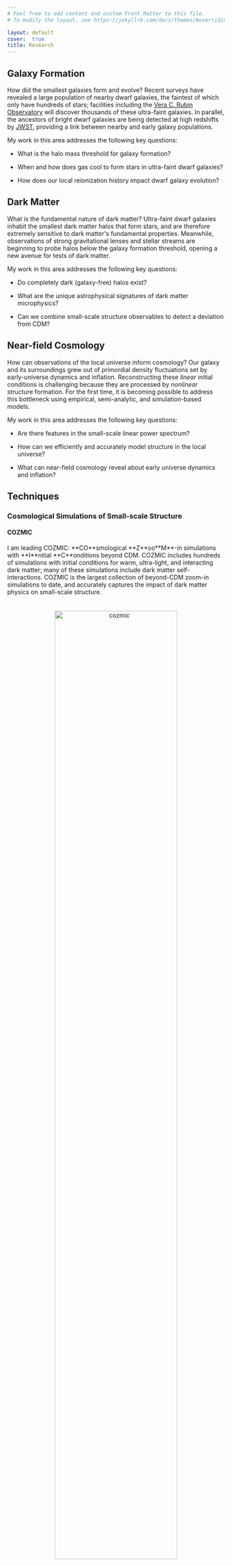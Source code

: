 ```yaml
---
# Feel free to add content and custom Front Matter to this file.
# To modify the layout, see https://jekyllrb.com/docs/themes/#overriding-theme-defaults

layout: default
cover:  true
title: Research
---
```


## Galaxy Formation

How did the smallest galaxies form and evolve? Recent surveys have revealed a large population of nearby dwarf galaxies, the faintest of which only have hundreds of stars; facilities including the <a href="https://www.lsst.org/">Vera C. Rubin Observatory</a> will discover thousands of these ultra-faint galaxies. In parallel, the ancestors of bright dwarf galaxies are being detected at high redshifts by <a href="https://webb.nasa.gov/">JWST</a>, providing a link between nearby and early galaxy populations.

My work in this area addresses the following key questions:

* What is the halo mass threshold for galaxy formation?

* When and how does gas cool to form stars in ultra-faint dwarf galaxies?

* How does our local reionization history impact dwarf galaxy evolution?

## Dark Matter

What is the fundamental nature of dark matter? Ultra-faint dwarf galaxies inhabit the smallest dark matter halos that form stars, and are therefore extremely sensitive to dark matter's fundamental properties. Meanwhile, observations of strong gravitational lenses and stellar streams are beginning to probe halos below the galaxy formation threshold, opening a new avenue for tests of dark matter.

My work in this area addresses the following key questions:

* Do completely dark (galaxy-free) halos exist?

* What are the unique astrophysical signatures of dark matter microphysics?

* Can we combine small-scale structure observables to detect a deviation from CDM?

## Near-field Cosmology

How can observations of the local universe inform cosmology? Our galaxy and its surroundings grew out of primordial density fluctuations set by early-universe dynamics and inflation. Reconstructing these *linear* initial conditions is challenging because they are processed by *nonlinear* structure formation. For the first time, it is becoming possible to address this bottleneck using empirical, semi-analytic, and simulation-based models.

My work in this area addresses the following key questions:

* Are there features in the small-scale linear power spectrum?

* How can we efficiently and accurately model structure in the local universe?

* What can near-field cosmology reveal about early universe dynamics and inflation?

## Techniques

### Cosmological Simulations of Small-scale Structure

#### COZMIC

<p style="margin-bottom: 35px">
I am leading COZMIC: **CO**smological **Z**oo**M**-in simulations with **I**nitial **C**onditions beyond CDM. COZMIC includes hundreds of simulations with initial conditions for warm, ultra-light, and interacting dark matter; many of these simulations include dark matter self-interactions. COZMIC is the largest collection of beyond-CDM zoom-in simulations to date, and accurately captures the impact of dark matter physics on small-scale structure.
</p>

<p align="center">
<img src="https://eonadler.github.io/assets/img/cozmic_viz.jpeg" alt="cozmic" width="75%">
</p>
<p style="line-height: 1.0; margin-top: -15px; margin-bottom: -20px"><sub> 
COZMIC simulations with initial conditions for warm dark matter (first row), ultra-light "fuzzy" dark matter (second row), and dark matter--proton scattering models (bottom rows). Adapted from E. O. Nadler et al., in preparation.
</sub></p>

#### [Milky Way-est](https://web.stanford.edu/group/gfc/gfcsims/build/html/mwest_overview.html)

<p style="margin-bottom: 35px">
I co-developed <a href="https://arxiv.org/abs/2404.08043">Milky Way-est</a>: a cosmological dark matter-only zoom-in simulation suite of 20 systems that specifically resemble the Milky Way. Milky Way-est provides a realistic template for modeling our galaxy's substructure, including its satellite galaxy and stellar stream population.
</p>

![Halo004]({{eonadler.github.io}}/assets/img/frame__halo_004_mwest_00000.png){:width="19.5%"}
![Halo113]({{eonadler.github.io}}/assets/img/frame__halo_113_mwest_00000.png){:width="19.5%"}
![Halo222]({{eonadler.github.io}}/assets/img/frame__halo_222_mwest_00000.png){:width="19.5%"}
![Halo659]({{eonadler.github.io}}/assets/img/frame__halo_659_mwest_00000.png){:width="19.5%"}
![Halo756]({{eonadler.github.io}}/assets/img/frame__halo_756_mwest_00000.png){:width="19.5%"}
<p style="line-height: 1.0; margin-top: -10px; margin-bottom: -10px"><sub> 
Dark matter distributions in five Milky Way-est simulations in a standard CDM cosmology. Each image is centered on the dark matter halo that hosts the Milky Way, and analogs of the Milky Way's largest satellite galaxy, the LMC, are visible near the center of each system. Adapted from <a href="https://arxiv.org/abs/2404.08043">Buch & Nadler et al. 2024</a>.
</sub></p>

#### [Symphony](https://web.stanford.edu/group/gfc/gfcsims/build/html/symphony_overview.html)

<p style="margin-bottom: 35px">
I led <a href="https://arxiv.org/abs/2209.02675">Symphony</a>, a compilation of 262 cosmological dark matter-only zoom-in simulations spanning four decades of host halo mass. Symphony includes host halos with masses similar to the LMC, Milky Way, galaxy group systems (e.g., strong gravitational lenses), low-mass galaxy clusters, and massive galaxy clusters.
</p>

### Galaxy--Halo Connection Modeling

#### Semi-analytic Techniques

<p style="margin-bottom: 32px">
Extracting cosmological information from observations of the local universe requires accurate and efficient theoretical predictions for dark matter structure and the galaxy--halo connection. I am expanding the open-source structure and galaxy formation model <a href="https://github.com/galacticusorg/galacticus/wiki">GALACTICUS</a> to generate constrained realizations of the Milky Way subhalo and satellite galaxy population. These predictions will be thousands of times more efficient than existing methods and calibrated to match the results of cosmological simulations. In <a href="https://academic.oup.com/mnras/article/521/3/3201/7068109?login=false">Nadler et al. 2022</a>, I demonstrated that similar techniques are useful for modeling high-redshift galaxies observed by JWST.
</p>

![galacticus]({{eonadler.github.io}}/assets/img/galacticus.png){:width="100%"}
<p style="line-height: 1.0; margin-top: -15px; margin-bottom: -20px"><sub> 
Example of an assembly history for a Milky Way-mass system (left panel) and its dark matter substructure (right panel) generated using GALACTICUS. Our approach guarantees that key observational constraints on the Milky Way's evolution, including the recent infall of the Large Magellanic Cloud (red circle), are satisfied.
</sub></p>

#### Empirical Techniques

<p style="margin-bottom: 32px">
The connection between dwarf galaxies and dark matter halos critically informs galaxy formation and dark matter science. I have developed an empirical model and inference framework for the galaxy--halo connection that extends to the faintest known systems. This framework includes a <a href="https://arxiv.org/abs/1712.04467">machine-learning model for satellite disruption due to central galaxies</a> and an <a href="https://arxiv.org/abs/1809.055427">empirical model for the subhalo--satellite galaxy connection</a>.
</p>

<p style="margin-bottom: 30px">
Applying this framework to [Dark Energy Survey](https://www.darkenergysurvey.org/) and [Pan-STARRS1](https://www.ifa.hawaii.edu/research/Pan-STARRS.shtml) data revealed the <a href="https://arxiv.org/abs/1912.03303">impact of the Large Magellanic Cloud on the Milky Way satellite population</a> and the efficiency of galaxy formation in low-mass halos. The model's predictions are also <a href="https://arxiv.org/abs/2008.12783">consistent with observations of Milky Way analogs</a> from the <a href="https://sagasurvey.org/">SAGA Survey</a>.
</p>

![galhalo]({{eonadler.github.io}}/assets/img/galhalo.png){:width="100%"}
<p style="line-height: 1.0; margin-top: -15px; margin-bottom: -15px"><sub>
The fraction of low-mass halos that host galaxies (left panel) and the corresponding stellar mass--halo mass relation (right panel), derived by combining a galaxy--halo connection model with observations of the Milky Way dwarf satellite galaxy population. Blue regions are allowed by the data. The smallest halos consistent with hosting ultra-faint dwarf galaxies weigh ~100 million solar masses, and may have formed stars through molecular hydrogen cooling. Adapted from <a href="https://iopscience.iop.org/article/10.3847/1538-4357/ab846a">Nadler et al. (2020)</a>.
</sub></p>

<p style="margin-bottom: 32px">
By combining this inference framework with dark matter theory, my work has placed stringent limits on dark matter's [production mechanism and particle mass](https://arxiv.org/abs/2008.00022), [interactions with the Standard Model](https://arxiv.org/abs/1904.10000), and [formation epoch](https://arxiv.org/abs/2010.01137). I have combined these constraints with strong gravitational lensing data to set the [most stringent warm dark matter limit to date](https://arxiv.org/abs/2101.07810).
</sub></p>

![dm]({{eonadler.github.io}}/assets/img/dm_constraints.png){:width="100%"}
<p style="line-height: 1.0; margin-top: -15px; margin-bottom: -15px"><sub> 
Constraints on sterile neutrino warm dark matter (left panel) and dark matter--Standard Model interactions (right panel) derived using the population of ultra-faint dwarf galaxies near the Milky Way. Red and blue regions are excluded by our analysis, which improves upon other astrophysical limits and complements direct detection experiments. Adapted from <a href="https://arxiv.org/abs/2008.00022">Nadler & Drlica-Wagner et al. (2021)</a>.
</sub></p>

## Miscellaneous

I have led the following ; please see [mentoring](./mentorship.markdown) for information about student projects.

In addition to cosmological simulations and semi-analytic modeling, I have studied dark matter in the context of the [effective field theory of large-scale structure](https://arxiv.org/abs/1710.10308) and [idealized hydrodynamic simulations of halo formation](https://arxiv.org/abs/1701.01449).

I have applied machine learning techniques to the dark matter problem to efficiently model [hydrodynamic simulations](https://arxiv.org/abs/1712.04467) and the [galaxy--halo connection](https://cs230.stanford.edu/projects_fall_2018/posters/12264334.pdf), and to [generate realizations of dark matter substructure](http://cs229.stanford.edu/proj2017/final-reports/5210762.pdf).

I have also collaborated on projects including [dwarf galaxy detection using astrometric data](https://arxiv.org/abs/2012.00099), [modeling star formation in dwarf galaxies](https://arxiv.org/abs/2102.11876), and structure formation limits on [dark matter--proton](https://arxiv.org/abs/2010.02936) and [electron](https://arxiv.org/abs/2107.12380) scattering.